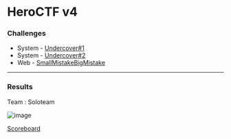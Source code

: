 # HeroCTF v4

### Challenges

- System - [Undercover#1](https://github.com/Sanlokii/CTF-write-ups/blob/main/HeroCTF-v4/Undercover%231.md)
- System - [Undercover#2](https://github.com/Sanlokii/CTF-write-ups/blob/main/HeroCTF-v4/Undercover%232.md)
- Web - [SmallMistakeBigMistake](https://github.com/Sanlokii/CTF-write-ups/blob/main/HeroCTF-v4/SmallMistakeBigMistake.md)

***

### Results

Team : Soloteam

![image](https://user-images.githubusercontent.com/49941629/170971788-c5f500cc-e162-42bf-ae2a-182bae6d43ba.png)

[Scoreboard](https://ctftime.org/event/1663)
